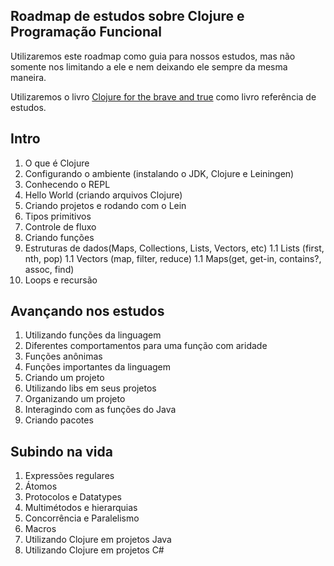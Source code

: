## Roadmap de estudos sobre Clojure e Programação Funcional

Utilizaremos este roadmap como guia para nossos estudos, mas não somente nos limitando a ele e nem deixando ele sempre da mesma maneira.

Utilizaremos o livro [Clojure for the brave and true](https://www.braveclojure.com/clojure-for-the-brave-and-true/) como livro referência de estudos.

## Intro

1. O que é Clojure
1. Configurando o ambiente (instalando o JDK, Clojure e Leiningen)
1. Conhecendo o REPL
1. Hello World (criando arquivos Clojure)
1. Criando projetos e rodando com o Lein
1. Tipos primitivos
1. Controle de fluxo
1. Criando funções
1. Estruturas de dados(Maps, Collections, Lists, Vectors, etc)
1.1 Lists (first, nth, pop)
1.1 Vectors (map, filter, reduce)
1.1 Maps(get, get-in, contains?, assoc, find)
1. Loops e recursão

## Avançando nos estudos

1. Utilizando funções da linguagem
1. Diferentes comportamentos para uma função com aridade
1. Funções anônimas
1. Funções importantes da linguagem
1. Criando um projeto
1. Utilizando libs em seus projetos
1. Organizando um projeto
1. Interagindo com as funções do Java 
1. Criando pacotes

## Subindo na vida

1. Expressões regulares
1. Átomos
1. Protocolos e Datatypes
1. Multimétodos e hierarquias
1. Concorrência e Paralelismo
1. Macros
1. Utilizando Clojure em projetos Java
1. Utilizando Clojure em projetos C#
